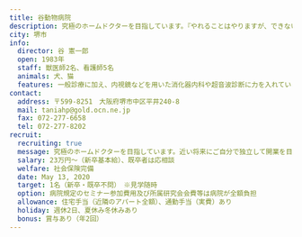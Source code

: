 ```yaml
---
title: 谷動物病院
description: 究極のホームドクターを目指しています。『やれることはやりますが、できないことはやりません。』が基本方針です。獣医療に対して常に最新の知見を取り入れることはもちろん、病気のことだけでなく、どんなことでも気軽にお話いただける親しみやすい雰囲気を大切にしています。
city: 堺市
info:
  director: 谷 憲一郎
  open: 1983年
  staff: 獣医師2名、看護師5名
  animals: 犬、猫
  features: 一般診療に加え、内視鏡などを用いた消化器内科や超音波診断に力を入れています。
contact:
  address: 〒599-8251　大阪府堺市中区平井240-8
  mail: taniahp@gold.ocn.ne.jp
  fax: 072-277-6658
  tel: 072-277-8202
recruit:
  recruiting: true
  message: 究極のホームドクターを目指しています。近い将来にご自分で独立して開業を目指しておられる方を希望しています。院長他獣医師1名、AHT6名。
  salary: 23万円～（新卒基本給）、既卒者は応相談
  welfare: 社会保険完備
  date: May 13, 2020
  target: 1名（新卒・既卒不問）　※見学随時
  option: 病院規定のセミナー参加費用及び所属研究会会費等は病院が全額負担
  allowance: 住宅手当（近隣のアパート全額）、通勤手当（実費）あり
  holiday: 週休2日、夏休み冬休みあり
  bonus: 賞与あり（年2回）
---
```

